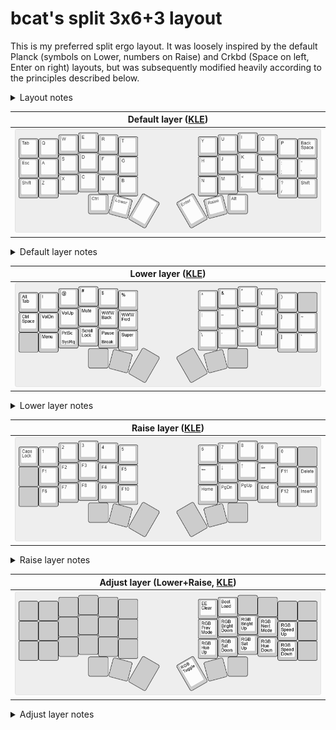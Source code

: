 # bcat's split 3x6+3 layout

This is my preferred split ergo layout. It was loosely inspired by the default
Planck (symbols on Lower, numbers on Raise) and Crkbd (Space on left, Enter on
right) layouts, but was subsequently modified heavily according to the
principles described below.

<details>
<summary>Layout notes</summary>

* This layout features the four traditional [ortho/ergo
  layers](https://docs.qmk.fm/#/feature_tri_layer) (default, lower, raise,
  adjust).
* Since my most-frequently-used keyboard shortcuts involve Ctrl, which lives on
  the left half of the keyboard, keys frequently used with it (numbers, function
  keys, etc.) are on the raise layer activated by the right thumb.
* Navigation can be done on the right half alone, to enable simultaneous
  left-handed mousing. Additionally, Web pages can be scrolled with Space or
  Shift+Space on the left half alone, to enable taking notes with the right hand
  at the same time.
* Other than Right Shift (which I seldom use), mods aren't rebound on layers.
* Likewise, Backspace is not rebound on layers to avoid having to let go of
  layer-switch keys to correct mistakes.
</details>

| Default layer ([KLE](http://www.keyboard-layout-editor.com/#/gists/08d9827d916662a9414f48805aa895a5)) |
| :-: |
| ![Layout](layer_default.png) |

<details>
<summary>Default layer notes</summary>

* The alpha keys are a standard QWERTY layout, no funny business there.
* Tab and Backspace are in familiar locations from my row-staggered boards
  (almost all of which use HHKB-style split backspace).
* The Esc key is next to the home row for convenience in Vim.
* There are two Shift keys, although I generally use Left Shift. (I've
  considered replacing Right Shift with another key, but haven't chosen one.)
* Lower and Raise layer-switch keys are in the resting position of my left and
  right thumbs, respectively.
* Space and Enter are on the big thumb keys so they're easy to press.
* Ctrl is on the left for ease of chording, especially one-handed use of common
  shortcuts like Ctrl+T and Ctrl+W. This puts Alt on the right by the process of
  elimination. (I would really like one more 1U thumb key on each half to allow
  for a redundant Alt key on the left and a dedicated Super key on the right.)
</details>

| Lower layer ([KLE](http://www.keyboard-layout-editor.com/#/gists/c3fba5eaa2cd70fdfbdbc0f9e34d3bc0)) |
| :-: |
| ![Layout](layer_lower.png) |

<details>
<summary>Lower layer notes</summary>

* This could also be called the "symbol layer".
* Shifted numbers are bound in their usual positions on the top row.
* Hyphen/Underscore and Equals/Plus are in the right index- and middle-finger
  columns for easy reach. They share the same relative position as on a
  row-staggered keyboard, and the shifted versions are physically above the
  unshifted versions as a mnemonic device.
* Brackets and braces are placed below the parens for easy recall. Once again,
  the shifted versions are on the home row and the unshifted versions are on the
  bottom row.
* Forward Slash/Pipe and Backtick/Tilde fill out the remaining positions on the
  right half, with the same relative positions as on a row-staggered HHKB
  layout. And yup, the shifted versions are above the unshifted versions.
* Remaining keys from a TKL are placed out of the way on the bottom row of the
  left half.
* The home row on the left half contains volume and browser navigation hotkeys.
* Lower+Esc is bound to Ctrl+Space because the Ctrl and Space keys are both on
  the left thumb, so this key combination (which I use for tmux prefix and
  editor autocomplete) is hard to press in its natural location.
* Lower+Tab is bound to a custom Alt+Tab macro that keeps the Alt modifier held
  as long as the Lower key is held down. This means that window switching is on
  Lower+Tab immediately next to browser tab switching (Ctrl+Tab).
</details>

| Raise layer ([KLE](http://www.keyboard-layout-editor.com/#/gists/08b44355d4ca85d294bad9e2821f91d7)) |
| :-: |
| ![Layout](layer_raise.png) |

<details>
<summary>Raise layer notes</summary>

* This could also be called the "number layer".
* Unshifted numbers are bound in their usual positions on the top row.
* Arrow keys are on VIM-style HJKL keys.
* Home/End and Page Up/Page Down are in the same column as the arrow keys, but
  translated down one row. (This means that the comma and period keys are not
  bound on the number layer, which makes data entry a bit funky. I might add a
  dedicated numpad layer to compensate.)
* Function keys F1–F10 take up most of remaining space on the left half, with
  F11 and F12 spilling over to the right half. (This puts the most used function
  keys (F1–F5) on the home row.)
* Insert and Delete are on the rightmost column, because there didn't seem to be
  a better place to put them.
* Caps Lock is bound in the same position as on an HHKB, for lack of an obvious
  better location.
</details>

| Adjust layer (Lower+Raise, [KLE](http://www.keyboard-layout-editor.com/#/gists/77e7572e077b36a23eb2086017e16fee)) |
| :-: |
| ![Layout](layer_adjust.png) |

<details>
<summary>Adjust layer notes</summary>

* Reset keys live at the top-left corner of the right half where it's
  reasonably hard to press them by accident.
* Navigation keys are replaced by RGB controls. This mirrors the positioning I
  use on my row-staggered keyboards.
</details>
